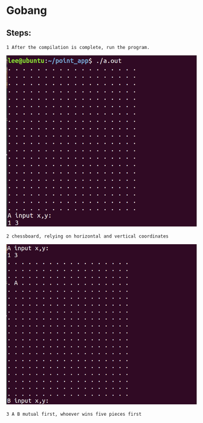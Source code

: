 # Gobang

## Steps:

    1 After the compilation is complete, run the program.

![image](https://github.com/CoolLee24/Gobang/blob/master/image1.png)

    2 chessboard, relying on horizontal and vertical coordinates

![image](https://github.com/CoolLee24/Gobang/blob/master/image2.png)

    3 A B mutual first, whoever wins five pieces first
